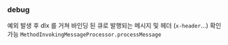 
### debug

예외 발생 후 dlx 를 거쳐 바인딩 된 큐로 발행되는 메시지 및 헤더 (`x-header`...) 확인 가능 
`MethodInvokingMessageProcessor.processMessage`

